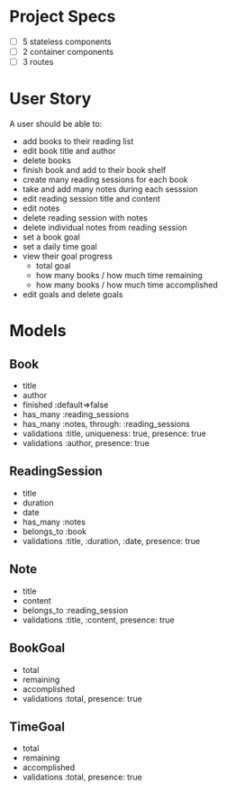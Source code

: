 # Project Specs
- [ ] 5 stateless components
- [ ] 2 container components
- [ ] 3 routes

# User Story
A user should be able to:
- add books to their reading list
- edit book title and author
- delete books
- finish book and add to their book shelf
- create many reading sessions for each book
- take and add many notes during each sesssion
- edit reading session title and content
- edit notes
- delete reading session with notes
- delete individual notes from reading session
- set a book goal
- set a daily time goal
- view their goal progress
	- total goal
	- how many books / how much time remaining
	- how many books / how much time accomplished
- edit goals and delete goals

# Models

## Book
- title
- author
- finished :default=>false
- has_many :reading_sessions
- has_many :notes, through: :reading_sessions
- validations :title, uniqueness: true, presence: true
- validations :author, presence: true

## ReadingSession
- title
- duration
- date
- has_many :notes
- belongs_to :book
- validations :title, :duration, :date, presence: true

## Note
- title
- content
- belongs_to :reading_session
- validations :title, :content, presence: true

## BookGoal
- total
- remaining
- accomplished
- validations :total, presence: true

## TimeGoal
- total
- remaining
- accomplished
- validations :total, presence: true
